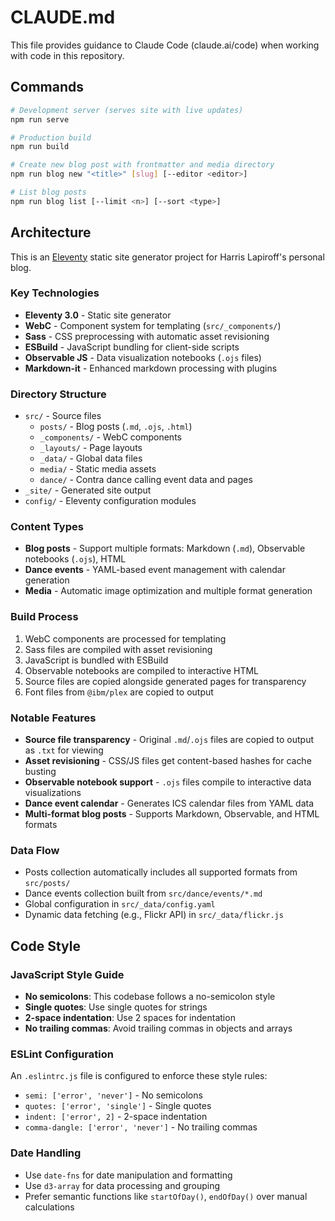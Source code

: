 # CLAUDE.md

This file provides guidance to Claude Code (claude.ai/code) when working with code in this repository.

## Commands

```bash
# Development server (serves site with live updates)
npm run serve

# Production build
npm run build

# Create new blog post with frontmatter and media directory
npm run blog new "<title>" [slug] [--editor <editor>]

# List blog posts
npm run blog list [--limit <n>] [--sort <type>]
```

## Architecture

This is an [Eleventy](https://www.11ty.dev/) static site generator project for Harris Lapiroff's personal blog.

### Key Technologies
- **Eleventy 3.0** - Static site generator
- **WebC** - Component system for templating (`src/_components/`)
- **Sass** - CSS preprocessing with automatic asset revisioning
- **ESBuild** - JavaScript bundling for client-side scripts
- **Observable JS** - Data visualization notebooks (`.ojs` files)
- **Markdown-it** - Enhanced markdown processing with plugins

### Directory Structure
- `src/` - Source files
  - `posts/` - Blog posts (`.md`, `.ojs`, `.html`)
  - `_components/` - WebC components
  - `_layouts/` - Page layouts
  - `_data/` - Global data files
  - `media/` - Static media assets
  - `dance/` - Contra dance calling event data and pages
- `_site/` - Generated site output
- `config/` - Eleventy configuration modules

### Content Types
- **Blog posts** - Support multiple formats: Markdown (`.md`), Observable notebooks (`.ojs`), HTML
- **Dance events** - YAML-based event management with calendar generation
- **Media** - Automatic image optimization and multiple format generation

### Build Process
1. WebC components are processed for templating
2. Sass files are compiled with asset revisioning
3. JavaScript is bundled with ESBuild
4. Observable notebooks are compiled to interactive HTML
5. Source files are copied alongside generated pages for transparency
6. Font files from `@ibm/plex` are copied to output

### Notable Features
- **Source file transparency** - Original `.md`/`.ojs` files are copied to output as `.txt` for viewing
- **Asset revisioning** - CSS/JS files get content-based hashes for cache busting
- **Observable notebook support** - `.ojs` files compile to interactive data visualizations
- **Dance event calendar** - Generates ICS calendar files from YAML data
- **Multi-format blog posts** - Supports Markdown, Observable, and HTML formats

### Data Flow
- Posts collection automatically includes all supported formats from `src/posts/`
- Dance events collection built from `src/dance/events/*.md`
- Global configuration in `src/_data/config.yaml`
- Dynamic data fetching (e.g., Flickr API) in `src/_data/flickr.js`

## Code Style

### JavaScript Style Guide
- **No semicolons**: This codebase follows a no-semicolon style
- **Single quotes**: Use single quotes for strings
- **2-space indentation**: Use 2 spaces for indentation
- **No trailing commas**: Avoid trailing commas in objects and arrays

### ESLint Configuration
An `.eslintrc.js` file is configured to enforce these style rules:
- `semi: ['error', 'never']` - No semicolons
- `quotes: ['error', 'single']` - Single quotes
- `indent: ['error', 2]` - 2-space indentation
- `comma-dangle: ['error', 'never']` - No trailing commas

### Date Handling
- Use `date-fns` for date manipulation and formatting
- Use `d3-array` for data processing and grouping
- Prefer semantic functions like `startOfDay()`, `endOfDay()` over manual calculations